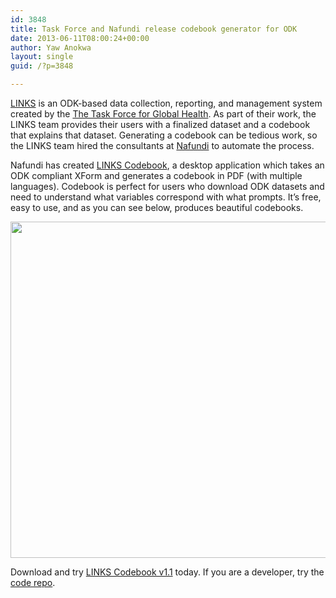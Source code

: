 ```yaml
---
id: 3848
title: Task Force and Nafundi release codebook generator for ODK
date: 2013-06-11T08:00:24+00:00
author: Yaw Anokwa
layout: single
guid: /?p=3848

---
```

[LINKS](http://linkssystem.org) is an ODK-based data collection, reporting, and management system created by the [The Task Force for Global Health](http://taskforce.org). As part of their work, the LINKS team provides their users with a finalized dataset and a codebook that explains that dataset. Generating a codebook can be tedious work, so the LINKS team hired the consultants at [Nafundi](http://nafundi.com) to automate the process. 

Nafundi has created [LINKS Codebook](http://linkssystem.org/support/Task-Force-LINKS-Codebook-v1.1.zip), a desktop application which takes an ODK compliant XForm and generates a codebook in PDF (with multiple languages). Codebook is perfect for users who download ODK datasets and need to understand what variables correspond with what prompts. It&#8217;s free, easy to use, and as you can see below, produces beautiful codebooks. 

<img src="/assets/wp-content/uploads/2013/06/codebook.png" width="538" />

Download and try [LINKS Codebook v1.1](http://linkssystem.org/support/Task-Force-LINKS-Codebook-v1.1.zip) today. If you are a developer, try the [code repo](https://bitbucket.org/tfgh/codebook/).
